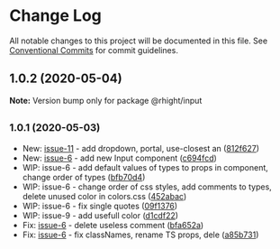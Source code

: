 # Change Log

All notable changes to this project will be documented in this file.
See [Conventional Commits](https://conventionalcommits.org) for commit guidelines.

## 1.0.2 (2020-05-04)

**Note:** Version bump only for package @rhight/input





## <small>1.0.1 (2020-05-03)</small>

* New: [issue-11](https://github.com/vvysokiy/rhight/issues/11) - add dropdown, portal, use-closest an ([812f627](https://github.com/vvysokiy/rhight/commit/812f627))
* New: [issue-6](https://github.com/vvysokiy/rhight/issues/6) - add new Input component ([c694fcd](https://github.com/vvysokiy/rhight/commit/c694fcd))
* WIP: issue-6 - add default values of types to props in component, change order of types ([bfb70d4](https://github.com/vvysokiy/rhight/commit/bfb70d4))
* WIP: issue-6 - change order of css styles, add comments to types, delete unused color in colors.css ([452abac](https://github.com/vvysokiy/rhight/commit/452abac))
* WIP: issue-6 - fix single quotes ([09f1376](https://github.com/vvysokiy/rhight/commit/09f1376))
* WIP: issue-9 - add usefull color ([d1cdf22](https://github.com/vvysokiy/rhight/commit/d1cdf22))
* Fix: [issue-6](https://github.com/vvysokiy/rhight/issues/6) - delete useless comment ([bfa652a](https://github.com/vvysokiy/rhight/commit/bfa652a))
* Fix: [issue-6](https://github.com/vvysokiy/rhight/issues/6) - fix classNames, rename TS  props, dele ([a85b731](https://github.com/vvysokiy/rhight/commit/a85b731))
